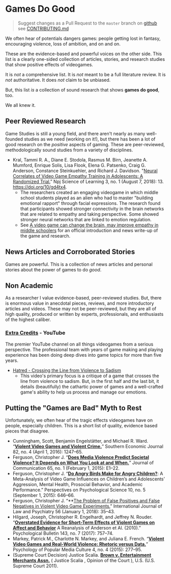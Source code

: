 # Games Do Good
> Suggest changes as a Pull Request to the `master` branch on [github](https://github.com/electricjones/games-do-good-list) see [CONTRIBUTING.md](https://github.com/electricjones/games-do-good-list/blob/master/LICENSE)

We often hear of potentials dangers games: people getting lost in fantasy, encouraging violence, loss of ambition, and on and on.

These are the evidence-based and powerful voices on the other side.
This list is a clearly one-sided collection of articles, stories, and research studies that show positive effects of videogames.

It is *not* a comprehensive list. It is *not* meant to be a full literature review. It is *not* authoritative. It does *not* claim to be unbiased.

But, this list *is* a collection of sound research that shows **games do good**, too.

We all knew it.

## Peer Reviewed Research
Game Studies is still a young field, and there aren't nearly as many well-founded studies as we need (working on it!), but there has been a lot of good research on the *positive* aspects of gaming.
These are peer-reviewed, methodologically sound studies from a variety of disciplines.

- Kral, Tammi R. A., Diane E. Stodola, Rasmus M. Birn, Jeanette A. Mumford, Enrique Solis, Lisa Flook, Elena G. Patsenko, Craig G. Anderson, Constance Steinkuehler, and Richard J. Davidson. "[Neural Correlates of Video Game Empathy Training in Adolescents: A Randomized Trial.](https://www.nature.com/articles/s41539-018-0029-6)” Npj Science of Learning 3, no. 1 (August 7, 2018): 13. https://doi.org/10/gd4tx4.
    - The researchers created an engaging videogame in which middle school students played as an alien who had to master "building emotional rapport" through facial expressions. 
    The research found that participants showed stronger connectivity in the brain networks that are related to empathy and taking perspective. 
    Some showed stronger neural networks that are linked to emotion regulation.
    - See [A video game can change the brain, may improve empathy in middle schoolers]() for an official introduction and news write-up of the game and research.

## News Articles and Corroborated Stories
Games are powerful. This is a collection of news articles and personal stories about the power of games to do *good*.

## Non Academic
As a researcher I value evidence-based, peer-reviewed studies.
But, there is enormous value in anecdotal pieces, reviews, and more introductory articles and videos.
These may not be peer-reviewed, but they are all of high quality, produced or written by experts, professionals, and enthusiasts of the highest caliber.

### [Extra Credits](https://www.youtube.com/channel/UCCODtTcd5M1JavPCOr_Uydg) - YouTube
The premier YouTube channel on all things videogames from a serious perspective. 
The professional team with years of game making and playing experience has been doing deep dives into game topics for more than five years.

- [Hatred - Crossing the Line from Violence to Sadism](https://www.youtube.com/watch?v=s6xQlnzffRg)
    - This video's primary focus is a critique of a game that crosses the line from violence to sadism. 
    But, in the first half and the last bit, it details (beautifully) the cathartic power of games and a well-crafted game's ability to help us process and manage our emotions.

## Putting the "Games are Bad" Myth to Rest
Unfortunately, we often hear of the tragic effects videogames have on people, especially children.
This is a short list of quality, evidence based pieces that disagree.

- Cunningham, Scott, Benjamin Engelstätter, and Michael R. Ward. “**[Violent Video Games and Violent Crime.](https://doi.org/10/f8k657)**” Southern Economic Journal 82, no. 4 (April 1, 2016): 1247–65.
- Ferguson, Christopher J. “**[Does Media Violence Predict Societal Violence? It Depends on What You Look at and When.](https://doi.org/10/f63hzz)**” Journal of Communication 65, no. 1 (February 1, 2015): E1–22.
- Ferguson, Christopher J. “**[Do Angry Birds Make for Angry Children?](https://doi.org/10/f7r662)**: A Meta-Analysis of Video Game Influences on Children’s and Adolescents’ Aggression, Mental Health, Prosocial Behavior, and Academic Performance.” Perspectives on Psychological Science 10, no. 5 (September 1, 2015): 646–66.
- Ferguson, Christopher J. “**[The Problem of False Positives and False Negatives in Violent Video Game Experiments.](https://doi.org/10/gd4txv)” International Journal of Law and Psychiatry 56 (January 1, 2018): 35–43.
- Hilgard, Joseph, Christopher R. Engelhardt, and Jeffrey N. Rouder. “**[Overstated Evidence for Short-Term Effects of Violent Games on Affect and Behavior](https://doi.org/10/gbk2db)** A Reanalysis of Anderson et Al. (2010).” Psychological Bulletin 143, no. 7 (2017): 757–74.
- Markey, Patrick M., Charlotte N. Markey, and Juliana E. French. “**[Violent Video Games and Real-World Violence: Rhetoric versus Data.](https://doi.org/10/gd4txx)**” Psychology of Popular Media Culture 4, no. 4 (2015): 277–95.
- (Supreme Court Decision) Justice Scalia. **[Brown v. Entertainment Merchants Assn.](https://en.wikipedia.org/wiki/Brown_v._Entertainment_Merchants_Ass%27n)** ( Justice Scalia , Opinion of the Court ), U.S. (U.S. Supreme Court 2011).
